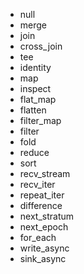 - null
- merge
- join
- cross_join
- tee
- identity
- map
- inspect
- flat_map
- flatten
- filter_map
- filter
- fold
- reduce
- sort
- recv_stream
- recv_iter
- repeat_iter
- difference
- next_stratum
- next_epoch
- for_each
- write_async
- sink_async
